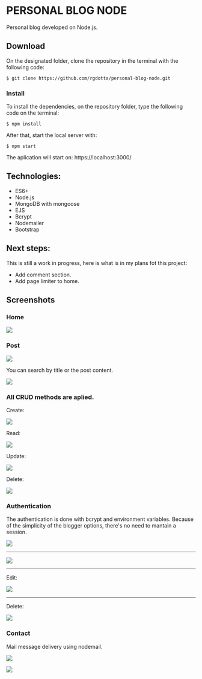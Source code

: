 # PERSONAL BLOG NODE

Personal blog developed on Node.js.

## Download

On the designated folder, clone the repository in the terminal with the following code:

```
$ git clone https://github.com/rgdotta/personal-blog-node.git
```

### Install

To install the dependencies, on the repository folder, type the following code on the terminal:

```
$ npm install
```

After that, start the local server with:

```
$ npm start
```

The aplication will start on: https://localhost:3000/

## Technologies:

- ES6+
- Node.js
- MongoDB with mongoose
- EJS
- Bcrypt
- Nodemailer
- Bootstrap

## Next steps:

This is still a work in progress, here is what is in my plans fot this project:

- Add comment section.
- Add page limiter to home.

## Screenshots

### Home

![](public/css/images/blog1.png)

### Post

![](public/css/images/blog-post1.png)

You can search by title or the post content.

![](public/css/images/blog-searchx.png)

### All CRUD methods are aplied.

Create:

![](public/css/images/blog-create.png)

Read:

![](public/css/images/blog-read.png)

Update:

![](public/css/images/blog-update.png)

Delete:

![](public/css/images/blog-delete%20(1).png)

### Authentication

The authentication is done with bcrypt and environment variables. Because of the simplicity of the blogger options, there's no need to mantain a session.

![](public/css/images/blog-authent.png)

----

![](public/css/images/blog-blogger.png)

----

Edit:

![](public/css/images/blog-edit.png)

----

Delete:

![](public/css/images/blog-delete.png)

### Contact

Mail message delivery using nodemail.

![](public/css/images/blog-nodemail.png)

![](public/css/images/blog-contact.png)


